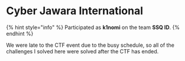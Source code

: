 # Cyber Jawara International

{% hint style="info" %}
Participated as **k1nomi** on the team **SSQ ID**.
{% endhint %}

We were late to the CTF event due to the busy schedule, so all of the challenges I solved here were solved after the CTF has ended.
